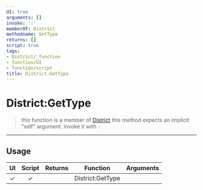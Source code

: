 ```yaml
---
UI: true
arguments: []
invoke: ':'
memberOf: District
methodname: GetType
returns: []
script: true
tags:
- District/_function
- function/UI
- function/script
title: District.GetType
---
```

# District:GetType
> this function is a member of [District](civ-6/lua/District.md)
> this method expects an implicit "self" argument. invoke it with `:`
-----
## Usage
|  UI | Script | Returns | Function | Arguments |
|:---:|:------:|-------:|:--------:|:---------|
|✓|✓||District:GetType||
